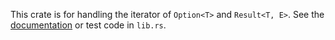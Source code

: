 This crate is for handling the iterator of `Option<T>` and `Result<T, E>`.
See the [documentation](https://gyu-don.github.io/options_results/) or test code in `lib.rs`.
